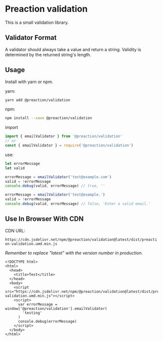 # Preaction validation

This is a small validation library.

## Validator Format

A validator should always take a value and return a string. Validity is determined by the returned string's length.

## Usage

Install with yarn or npm.

yarn:

```bash
yarn add @preaction/validation
```

npm:

```bash
npm install --save @preaction/validation
```

import

```javascript
import { emailValidator } from '@preaction/validation'
// or
const { emailValidator } = require('@preaction/validation')
```

use:

```javascript
let errorMessage
let valid

errorMessage = emailValidator('test@example.com')
valid = !errorMessage
console.debug(valid, errorMessage) // true, ''

errorMessage = emailValidator('test@example.')
valid = !errorMessage
console.debug(valid, errorMessage) // false, 'Enter a valid email.'
```

## Use In Browser With CDN

CDN URL:

`https://cdn.jsdelivr.net/npm/@preaction/validation@latest/dist/preaction-validation.umd.min.js`

_Remember to replace "latest" with the version number in production._

```
<!DOCTYPE html>
<html>
  <head>
    <title>Test</title>
  </head>
  <body>
    <script src="https://cdn.jsdelivr.net/npm/@preaction/validation@latest/dist/preaction-validation.umd.min.js"></script>
    <script>
      var errorMessage = window['@preaction/validation'].emailValidator(
        'testing'
      )
      console.debug(errorMessage)
    </script>
  </body>
</html>
```
